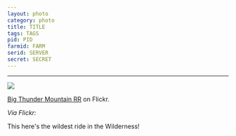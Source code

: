 ```yaml
---
layout: photo
category: photo
title: TITLE
tags: TAGS
pid: PID
farmid: FARM
serid: SERVER
secret: SECRET
---
```

---

<a href="http://www.flickr.com/photos/cycomachead/6661570243/"><img src="/tumblr_files/tumblr_lxhy1srsIi1qluysoo1_500.jpg"/></a><br/><p><a href="http://www.flickr.com/photos/cycomachead/6661570243/" title="Big Thunder Mountain RR">Big Thunder Mountain RR</a> on Flickr.</p><p><i>Via Flickr:</i><br/>

This here's the wildest ride in the Wilderness!</p>
